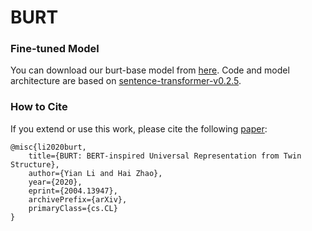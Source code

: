# BURT
### Fine-tuned Model
You can download our burt-base model from [here](https://drive.google.com/file/d/1WLhiMP0WHSJ7mtfUVYDanm_E4vXdrZrf/view?usp=sharing). Code and model architecture are based on [sentence-transformer-v0.2.5](https://github.com/UKPLab/sentence-transformers.git).
### How to Cite
If you extend or use this work, please cite the following [paper](https://arxiv.org/abs/2004.13947): 
```
@misc{li2020burt,
    title={BURT: BERT-inspired Universal Representation from Twin Structure},
    author={Yian Li and Hai Zhao},
    year={2020},
    eprint={2004.13947},
    archivePrefix={arXiv},
    primaryClass={cs.CL}
}
```
